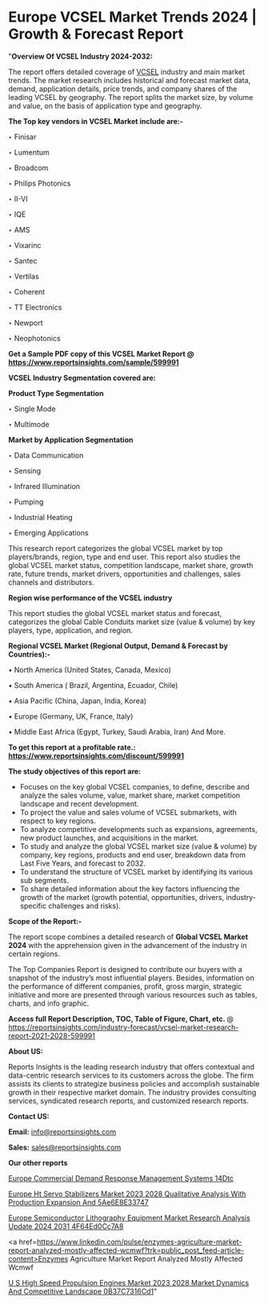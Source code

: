 # Europe VCSEL Market Trends 2024 | Growth & Forecast Report

"<strong>Overview Of VCSEL Industry 2024-2032:</strong>

The report offers detailed coverage of <a href=https://www.reportsinsights.com/sample/599991>VCSEL</a> industry and main market trends. The market research includes historical and forecast market data, demand, application details, price trends, and company shares of the leading VCSEL by geography. The report splits the market size, by volume and value, on the basis of application type and geography.

<strong>The Top key vendors in VCSEL Market include are:- </strong>

‣ Finisar

‣ Lumentum

‣ Broadcom

‣ Philips Photonics

‣ II-VI

‣ IQE

‣ AMS

‣ Vixarinc

‣ Santec

‣ Vertilas

‣ Coherent

‣ TT Electronics

‣ Newport

‣ Neophotonics

<strong>Get a Sample PDF copy of this VCSEL Market Report </strong><strong>@ <a href=https://www.reportsinsights.com/sample/599991 style=color:#0000ff;>https://www.reportsinsights.com/sample/599991</a> </strong>

<strong>VCSEL Industry Segmentation covered are:</strong>

<strong>Product Type Segmentation</strong>

‣ Single Mode

‣ Multimode

<strong>Market by Application Segmentation</strong>

‣ Data Communication

‣ Sensing

‣ Infrared Illumination

‣ Pumping

‣ Industrial Heating

‣ Emerging Applications

This research report categorizes the global VCSEL market by top players/brands, region, type and end user. This report also studies the global VCSEL market status, competition landscape, market share, growth rate, future trends, market drivers, opportunities and challenges, sales channels and distributors.

<strong>Region wise performance of the VCSEL industry</strong><strong> </strong>

This report studies the global VCSEL market status and forecast, categorizes the global Cable Conduits market size (value &amp; volume) by key players, type, application, and region. 

<strong>Regional VCSEL Market (Regional Output, Demand &amp; Forecast by Countries):-</strong>

• North America (United States, Canada, Mexico)

• South America ( Brazil, Argentina, Ecuador, Chile)

• Asia Pacific (China, Japan, India, Korea)

• Europe (Germany, UK, France, Italy)

• Middle East Africa (Egypt, Turkey, Saudi Arabia, Iran) And More.

<strong>To get this report at a profitable rate.: <a href=https://www.reportsinsights.com/discount/599991 style=color:#0000ff;>https://www.reportsinsights.com/discount/599991</a></strong>

<strong>The study objectives of this report are:</strong>
<ul>
  <li>Focuses on the key global VCSEL companies, to define, describe and analyze the sales volume, value, market share, market competition landscape and recent development.</li>
  <li>To project the value and sales volume of VCSEL submarkets, with respect to key regions.</li>
  <li>To analyze competitive developments such as expansions, agreements, new product launches, and acquisitions in the market.</li>
  <li>To study and analyze the global VCSEL market size (value &amp; volume) by company, key regions, products and end user, breakdown data from Last Five Years, and forecast to 2032.</li>
  <li>To understand the structure of VCSEL market by identifying its various sub segments.</li>
  <li>To share detailed information about the key factors influencing the growth of the market (growth potential, opportunities, drivers, industry-specific challenges and risks).</li>
</ul>
<strong>Scope of the Report:-</strong><strong> </strong>

The report scope combines a detailed research of <strong>Global VCSEL Market 2024 </strong>with the apprehension given in the advancement of the industry in certain regions.

The Top Companies Report is designed to contribute our buyers with a snapshot of the industry’s most influential players. Besides, information on the performance of different companies, profit, gross margin, strategic initiative and more are presented through various resources such as tables, charts, and info graphic.

<strong>Access full Report Description, TOC, Table of Figure, Chart, etc. </strong>@   <a href=https://reportsinsights.com/industry-forecast/vcsel-market-research-report-2021-2028-599991 style=color:#0000ff;>https://reportsinsights.com/industry-forecast/vcsel-market-research-report-2021-2028-599991</a>

<strong>About US:</strong>

Reports Insights is the leading research industry that offers contextual and data-centric research services to its customers across the globe. The firm assists its clients to strategize business policies and accomplish sustainable growth in their respective market domain. The industry provides consulting services, syndicated research reports, and customized research reports.

<strong>Contact US:</strong>

<p class=""""><b>Email:</b> <a href=mailto:info@reportsinsights.com>info@reportsinsights.com</a></p>
<p class=""""><b>Sales:</b> <a href=mailto:sales@reportsinsights.com>sales@reportsinsights.com</a></p>

<strong>Our other reports</strong>

<a href=https://www.linkedin.com/pulse/europe-commercial-demand-response-management-systems-14dtc/>Europe Commercial Demand Response Management Systems 14Dtc</a>

<a href=https://medium.com/@sakshideshmukh994/europe-ht-servo-stabilizers-market-2023-2028-qualitative-analysis-with-production-expansion-and-5ae6e8e33747>Europe Ht Servo Stabilizers Market 2023 2028 Qualitative Analysis With Production Expansion And 5Ae6E8E33747</a>

<a href=https://medium.com/@sharanidhi229/europe-semiconductor-lithography-equipment-market-research-analysis-update-2024-2031-4f64ed0cc7a8>Europe Semiconductor Lithography Equipment Market Research Analysis Update 2024 2031 4F64Ed0Cc7A8</a>

<a href=https://www.linkedin.com/pulse/enzymes-agriculture-market-report-analyzed-mostly-affected-wcmwf?trk=public_post_feed-article-content>Enzymes Agriculture Market Report Analyzed Mostly Affected Wcmwf</a>

<a href=https://medium.com/@nadeemkazi654/u-s-high-speed-propulsion-engines-market-2023-2028-market-dynamics-and-competitive-landscape-0b37c7316cd1>U S High Speed Propulsion Engines Market 2023 2028 Market Dynamics And Competitive Landscape 0B37C7316Cd1</a>"
